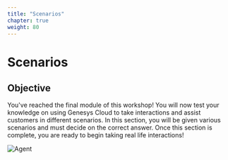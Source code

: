 ```yaml
---
title: "Scenarios"
chapter: true
weight: 80
---
```

# Scenarios
## Objective

You've reached the final module of this workshop! You will now test your knowledge on using Genesys Cloud to take interactions and assist customers in different scenarios. In this section, you will be given various scenarios and must decide on the correct answer. Once this section is complete, you are ready to begin taking real life interactions!

![Agent ](/images/agent.jpg)







